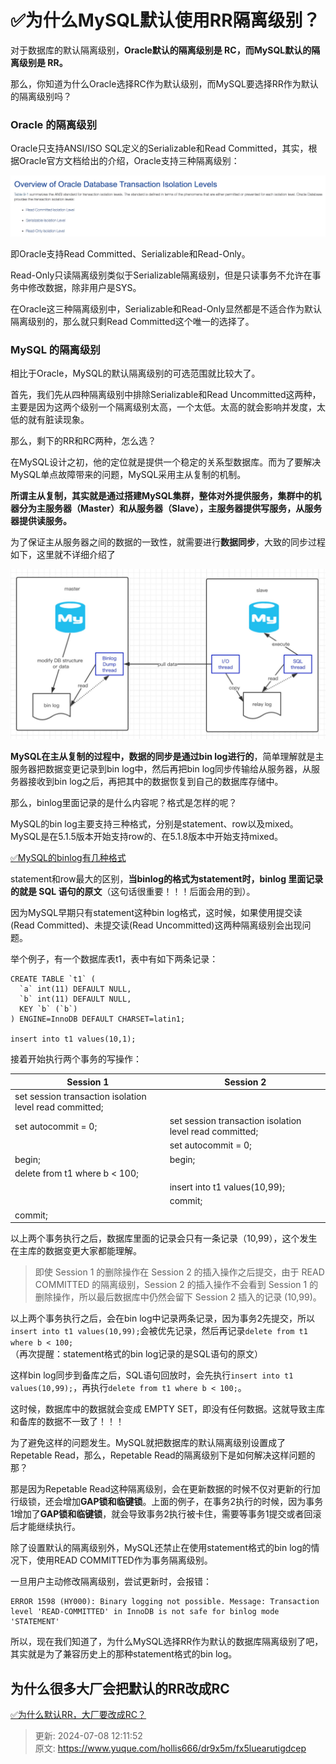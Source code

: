 # ✅为什么MySQL默认使用RR隔离级别？

对于数据库的默认隔离级别，**Oracle默认的隔离级别是 RC，而MySQL默认的隔离级别是 RR。**



那么，你知道为什么Oracle选择RC作为默认级别，而MySQL要选择RR作为默认的隔离级别吗？



### Oracle 的隔离级别


Oracle只支持ANSI/ISO SQL定义的Serializable和Read Committed，其实，根据Oracle官方文档给出的介绍，Oracle支持三种隔离级别：



![1671949151582-88e8b900-d35b-449d-b205-9b0770689cce.jpeg](./img/dOJGDqmXz1ByFWuC/1671949151582-88e8b900-d35b-449d-b205-9b0770689cce-674091.jpeg)



即Oracle支持Read Committed、Serializable和Read-Only。



Read-Only只读隔离级别类似于Serializable隔离级别，但是只读事务不允许在事务中修改数据，除非用户是SYS。



在Oracle这三种隔离级别中，Serializable和Read-Only显然都是不适合作为默认隔离级别的，那么就只剩Read Committed这个唯一的选择了。



### MySQL 的隔离级别


相比于Oracle，MySQL的默认隔离级别的可选范围就比较大了。



首先，我们先从四种隔离级别中排除Serializable和Read Uncommitted这两种，主要是因为这两个级别一个隔离级别太高，一个太低。太高的就会影响并发度，太低的就有脏读现象。



那么，剩下的RR和RC两种，怎么选？



在MySQL设计之初，他的定位就是提供一个稳定的关系型数据库。而为了要解决MySQL单点故障带来的问题，MySQL采用主从复制的机制。



**所谓主从复制，其实就是通过搭建MySQL集群，整体对外提供服务，集群中的机器分为主服务器（Master）和从服务器（Slave），主服务器提供写服务，从服务器提供读服务。**



为了保证主从服务器之间的数据的一致性，就需要进行**数据同步**，大致的同步过程如下，这里就不详细介绍了



![1671949151594-045df65d-f16e-41d9-8421-5c2779f49ce0.jpeg](./img/dOJGDqmXz1ByFWuC/1671949151594-045df65d-f16e-41d9-8421-5c2779f49ce0-452082.jpeg)



**MySQL在主从复制的过程中，数据的同步是通过bin log进行的**，简单理解就是主服务器把数据变更记录到bin log中，然后再把bin log同步传输给从服务器，从服务器接收到bin log之后，再把其中的数据恢复到自己的数据库存储中。



那么，binlog里面记录的是什么内容呢？格式是怎样的呢？



MySQL的bin log主要支持三种格式，分别是statement、row以及mixed。MySQL是在5.1.5版本开始支持row的、在5.1.8版本中开始支持mixed。



[✅MySQL的binlog有几种格式](https://www.yuque.com/hollis666/dr9x5m/pl5wcg4cmn8dgufn)



statement和row最大的区别，**当binlog的格式为statement时，binlog 里面记录的就是 SQL 语句的原文**（这句话很重要！！！后面会用的到）。



因为MySQL早期只有statement这种bin log格式，这时候，如果使用提交读(Read Committed)、未提交读(Read Uncommitted)这两种隔离级别会出现问题。



举个例子，有一个数据库表t1，表中有如下两条记录：



```plain
CREATE TABLE `t1` (
  `a` int(11) DEFAULT NULL,
  `b` int(11) DEFAULT NULL,
  KEY `b` (`b`)
) ENGINE=InnoDB DEFAULT CHARSET=latin1;

insert into t1 values(10,1);
```



接着开始执行两个事务的写操作：



| **Session 1** | **Session 2** |
| --- | --- |
| set session transaction isolation level read committed; |  |
| set autocommit = 0; | set session transaction isolation level read committed; |
|  | set autocommit = 0; |
| begin; | begin; |
| delete from t1 where b < 100; | |
| | insert into t1 values(10,99); |
| | commit; |
| commit; | |




以上两个事务执行之后，数据库里面的记录会只有一条记录（10,99），这个发生在主库的数据变更大家都能理解。



> 即使 Session 1 的删除操作在 Session 2 的插入操作之后提交，由于 READ COMMITTED 的隔离级别，Session 2 的插入操作不会看到 Session 1 的删除操作，所以最后数据库中仍然会留下 Session 2 插入的记录 (10,99)。
>



以上两个事务执行之后，会在bin log中记录两条记录，因为事务2先提交，所以`insert into t1 values(10,99);`会被优先记录，然后再记录`delete from t1 where b < 100;`（再次提醒：statement格式的bin log记录的是SQL语句的原文）



这样bin log同步到备库之后，SQL语句回放时，会先执行`insert into t1 values(10,99);`，再执行`delete from t1 where b < 100;`。



这时候，数据库中的数据就会变成 EMPTY SET，即没有任何数据。这就导致主库和备库的数据不一致了！！！



为了避免这样的问题发生。MySQL就把数据库的默认隔离级别设置成了Repetable Read，那么，Repetable Read的隔离级别下是如何解决这样问题的那？



那是因为Repetable Read这种隔离级别，会在更新数据的时候不仅对更新的行加行级锁，还会增加**GAP锁和临键锁**。上面的例子，在事务2执行的时候，因为事务1增加了**GAP锁和临键锁**，就会导致事务2执行被卡住，需要等事务1提交或者回滚后才能继续执行。



除了设置默认的隔离级别外，MySQL还禁止在使用statement格式的bin log的情况下，使用READ COMMITTED作为事务隔离级别。



一旦用户主动修改隔离级别，尝试更新时，会报错：



```plain
ERROR 1598 (HY000): Binary logging not possible. Message: Transaction level 'READ-COMMITTED' in InnoDB is not safe for binlog mode 'STATEMENT'
```





所以，现在我们知道了，为什么MySQL选择RR作为默认的数据库隔离级别了吧，其实就是为了兼容历史上的那种statement格式的bin log。



## 为什么很多大厂会把默认的RR改成RC


[✅为什么默认RR，大厂要改成RC？](https://www.yuque.com/hollis666/dr9x5m/moe9ws)



> 更新: 2024-07-08 12:11:52  
> 原文: <https://www.yuque.com/hollis666/dr9x5m/fx5luearutigdcep>